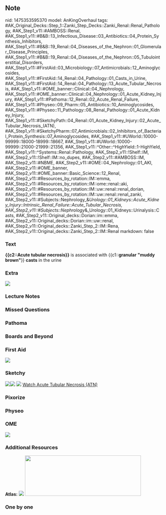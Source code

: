 ## Note
nid: 1475353595370
model: AnKingOverhaul
tags: #AK_Original_Decks::Step_1::Zanki_Step_Decks::Zanki_Renal::Renal_Pathology, #AK_Step1_v11::#AMBOSS::Renal, #AK_Step1_v11::#B&B::13_Infectious_Disease::03_Antibiotics::04_Protein_Synthesis_Inhibitors, #AK_Step1_v11::#B&B::19_Renal::04_Diseases_of_the_Nephron::01_Glomerular_Disease_Principles, #AK_Step1_v11::#B&B::19_Renal::04_Diseases_of_the_Nephron::05_Tubulointerstitial_Disorders, #AK_Step1_v11::#FirstAid::03_Microbiology::07_Antimicrobials::12_Aminoglycosides, #AK_Step1_v11::#FirstAid::14_Renal::04_Pathology::01_Casts_in_Urine, #AK_Step1_v11::#FirstAid::14_Renal::04_Pathology::13_Acute_Tubular_Necrosis, #AK_Step1_v11::#OME_banner::Clinical::04_Nephrology, #AK_Step1_v11::#OME_banner::Clinical::04_Nephrology::01_Acute_Kidney_Injury, #AK_Step1_v11::#Pathoma::12_Renal::02_Acute_Renal_Failure, #AK_Step1_v11::#Physeo::09_Pharm::05_Antibiotics::10_Aminoglycosides, #AK_Step1_v11::#Physeo::11_Pathology::08_Renal_Pathology::01_Acute_Kidney_Injury, #AK_Step1_v11::#SketchyPath::04_Renal::01_Acute_Kidney_Injury::02_Acute_Tubular_Necrosis_(ATN), #AK_Step1_v11::#SketchyPharm::07_Antimicrobials::02_Inhibitors_of_Bacterial_Protein_Synthesis::07_Aminoglycosides, #AK_Step1_v11::#UWorld::10000-99999::18000-18999::18667, #AK_Step1_v11::#UWorld::10000-99999::21000-21999::21356, #AK_Step1_v11::^Other::^HighYield::1-HighYield, #AK_Step1_v11::^Systems::Renal::Pathology, #AK_Step2_v11::!Shelf::IM, #AK_Step2_v11::!Shelf::IM::no_dupes, #AK_Step2_v11::#AMBOSS::IM, #AK_Step2_v11::#NBME, #AK_Step2_v11::#OME::04_Nephrology::01_AKI, #AK_Step2_v11::#OME_banner, #AK_Step2_v11::#OME_banner::Basic_Science::12_Renal, #AK_Step2_v11::#Resources_by_rotation::IM::emma, #AK_Step2_v11::#Resources_by_rotation::IM::ome::renal::aki, #AK_Step2_v11::#Resources_by_rotation::IM::uw::renal::renal_dorian, #AK_Step2_v11::#Resources_by_rotation::IM::uw::renal::renal_zanki, #AK_Step2_v11::#Subjects::Nephrology_&_Urology::01_Kidneys::Acute_Kidney_Injury::Intrinsic_Renal_Failure::Acute_Tubular_Necrosis, #AK_Step2_v11::#Subjects::Nephrology_&_Urology::01_Kidneys::Urinalysis::Casts, #AK_Step2_v11::Original_decks::Dorian::im::emma, #AK_Step2_v11::Original_decks::Dorian::im::uw::renal, #AK_Step2_v11::Original_decks::Zanki_Step_2::IM::Rena, #AK_Step2_v11::Original_decks::Zanki_Step_2::IM::Renal
markdown: false

### Text
<div>
  <b>{{c2::Acute tubular necrosis}}</b> is associated with
  {{c1::<b>granular</b> <b>"muddy brown"</b>}} <b>casts</b> in the
  urine
</div>

### Extra
<img src="paste-61246233641173.jpg">

### Lecture Notes


### Missed Questions


### Pathoma


### Boards and Beyond


### First Aid
<img src="tmpradjkT.png">

### Sketchy
<img src=
"Screen%20Shot%202019-11-17%20at%209.19.37%20PM_1566160514431_1566160514431.png"><img src="Screen%20Shot%202019-11-12%20at%205.00.47%20PM.png">
<img src="Screen%20Shot%202019-12-28%20at%206.30.07%20PM.JPG">
<a href=
"https://dashboard.sketchy.com/study/medical/courses/medical-pathophysiology/units/medical-pathophysiology-renal/videos/medical-pathophysiology-renal-acute-kidney-injury-acute-tubular-necrosis-atn?utm_source=anki&utm_medium=partnership&utm_campaign=february_update&utm_content=medical">
Watch Acute Tubular Necrosis (ATN)</a>

### Pixorize


### Physeo


### OME
<div class="ome-widget">
  <a href=
  "https://onlinemeded.org/spa/nephrology/acute-kidney-injury/acquire?ref=anki">
  <img src="_OME_AnkiFlashcards_Lesson_2.png"></a>
</div>

### Additional Resources
<b>Atlas:</b> <img src="tmppbNN6g.png"> <img src="cast.png" style=
"height: 130px; width: 374px;" class="">

### One by one

